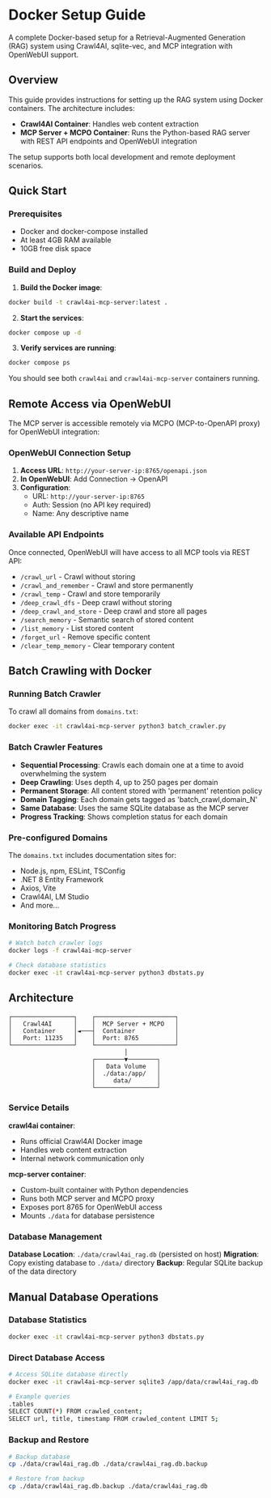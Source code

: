 # Docker Setup Guide

A complete Docker-based setup for a Retrieval-Augmented Generation (RAG) system using Crawl4AI, sqlite-vec, and MCP integration with OpenWebUI support.

## Overview

This guide provides instructions for setting up the RAG system using Docker containers. The architecture includes:
- **Crawl4AI Container**: Handles web content extraction
- **MCP Server + MCPO Container**: Runs the Python-based RAG server with REST API endpoints and OpenWebUI integration

The setup supports both local development and remote deployment scenarios.

## Quick Start

### Prerequisites
- Docker and docker-compose installed
- At least 4GB RAM available
- 10GB free disk space

### Build and Deploy

1. **Build the Docker image**:
```bash
docker build -t crawl4ai-mcp-server:latest .
```

2. **Start the services**:
```bash
docker compose up -d
```

3. **Verify services are running**:
```bash
docker compose ps
```

You should see both `crawl4ai` and `crawl4ai-mcp-server` containers running.

## Remote Access via OpenWebUI

The MCP server is accessible remotely via MCPO (MCP-to-OpenAPI proxy) for OpenWebUI integration:

### OpenWebUI Connection Setup

1. **Access URL**: `http://your-server-ip:8765/openapi.json`
2. **In OpenWebUI**: Add Connection → OpenAPI
3. **Configuration**:
   - URL: `http://your-server-ip:8765`
   - Auth: Session (no API key required)
   - Name: Any descriptive name

### Available API Endpoints

Once connected, OpenWebUI will have access to all MCP tools via REST API:
- `/crawl_url` - Crawl without storing
- `/crawl_and_remember` - Crawl and store permanently  
- `/crawl_temp` - Crawl and store temporarily
- `/deep_crawl_dfs` - Deep crawl without storing
- `/deep_crawl_and_store` - Deep crawl and store all pages
- `/search_memory` - Semantic search of stored content
- `/list_memory` - List stored content
- `/forget_url` - Remove specific content
- `/clear_temp_memory` - Clear temporary content

## Batch Crawling with Docker

### Running Batch Crawler

To crawl all domains from `domains.txt`:

```bash
docker exec -it crawl4ai-mcp-server python3 batch_crawler.py
```

### Batch Crawler Features

- **Sequential Processing**: Crawls each domain one at a time to avoid overwhelming the system
- **Deep Crawling**: Uses depth 4, up to 250 pages per domain
- **Permanent Storage**: All content stored with 'permanent' retention policy
- **Domain Tagging**: Each domain gets tagged as 'batch_crawl,domain_N'
- **Same Database**: Uses the same SQLite database as the MCP server
- **Progress Tracking**: Shows completion status for each domain

### Pre-configured Domains

The `domains.txt` includes documentation sites for:
- Node.js, npm, ESLint, TSConfig
- .NET 8 Entity Framework
- Axios, Vite
- Crawl4AI, LM Studio
- And more...

### Monitoring Batch Progress

```bash
# Watch batch crawler logs
docker logs -f crawl4ai-mcp-server

# Check database statistics
docker exec -it crawl4ai-mcp-server python3 dbstats.py
```

## Architecture

```
┌─────────────────┐    ┌──────────────────────┐
│   Crawl4AI      │    │  MCP Server + MCPO   │
│   Container     │◄───┤  Container           │
│   Port: 11235   │    │  Port: 8765          │
└─────────────────┘    └──────────────────────┘
                                │
                       ┌────────▼────────┐
                       │   Data Volume   │
                       │  ./data:/app/   │
                       │     data/       │
                       └─────────────────┘
```

### Service Details

**crawl4ai container**:
- Runs official Crawl4AI Docker image
- Handles web content extraction
- Internal network communication only

**mcp-server container**:
- Custom-built container with Python dependencies
- Runs both MCP server and MCPO proxy
- Exposes port 8765 for OpenWebUI access
- Mounts `./data` for database persistence

### Database Management

**Database Location**: `./data/crawl4ai_rag.db` (persisted on host)
**Migration**: Copy existing database to `./data/` directory
**Backup**: Regular SQLite backup of the data directory

## Manual Database Operations

### Database Statistics
```bash
docker exec -it crawl4ai-mcp-server python3 dbstats.py
```

### Direct Database Access
```bash
# Access SQLite database directly
docker exec -it crawl4ai-mcp-server sqlite3 /app/data/crawl4ai_rag.db

# Example queries
.tables
SELECT COUNT(*) FROM crawled_content;
SELECT url, title, timestamp FROM crawled_content LIMIT 5;
```

### Backup and Restore
```bash
# Backup database
cp ./data/crawl4ai_rag.db ./data/crawl4ai_rag.db.backup

# Restore from backup
cp ./data/crawl4ai_rag.db.backup ./data/crawl4ai_rag.db
